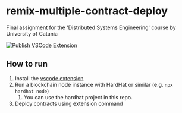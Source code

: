 # remix-multiple-contract-deploy
Final assignment for the 'Distributed Systems Engineering' course by University of Catania

[![Publish VSCode Extension](https://github.com/GabrieleMessina/remix-multiple-contract-deploy/actions/workflows/main.yml/badge.svg?branch=main)](https://github.com/GabrieleMessina/remix-multiple-contract-deploy/actions/workflows/main.yml)

## How to run
1. Install the [vscode extension](https://marketplace.visualstudio.com/items?itemName=GabrieleMessina.ethereummultipledeploy)
2. Run a blockchain node instance with HardHat or similar (e.g. `npx hardhat node`)
   1. You can use the hardhat project in this repo.
3. Deploy contracts using extension command
